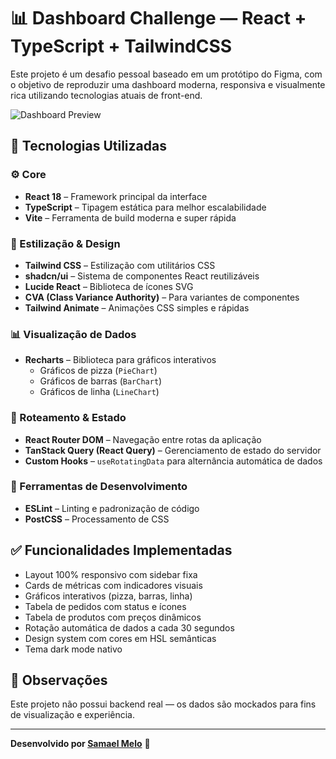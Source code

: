# 📊 Dashboard Challenge — React + TypeScript + TailwindCSS

Este projeto é um desafio pessoal baseado em um protótipo do Figma, com o objetivo de reproduzir uma dashboard moderna, responsiva e visualmente rica utilizando tecnologias atuais de front-end.

![Dashboard Preview](./Dashboard-3.png)

## 🚀 Tecnologias Utilizadas

### ⚙️ Core
- **React 18** – Framework principal da interface
- **TypeScript** – Tipagem estática para melhor escalabilidade
- **Vite** – Ferramenta de build moderna e super rápida

### 🎨 Estilização & Design
- **Tailwind CSS** – Estilização com utilitários CSS
- **shadcn/ui** – Sistema de componentes React reutilizáveis
- **Lucide React** – Biblioteca de ícones SVG
- **CVA (Class Variance Authority)** – Para variantes de componentes
- **Tailwind Animate** – Animações CSS simples e rápidas

### 📊 Visualização de Dados
- **Recharts** – Biblioteca para gráficos interativos
  - Gráficos de pizza (`PieChart`)
  - Gráficos de barras (`BarChart`)
  - Gráficos de linha (`LineChart`)

### 🔀 Roteamento & Estado
- **React Router DOM** – Navegação entre rotas da aplicação
- **TanStack Query (React Query)** – Gerenciamento de estado do servidor
- **Custom Hooks** – `useRotatingData` para alternância automática de dados

### 🧪 Ferramentas de Desenvolvimento
- **ESLint** – Linting e padronização de código
- **PostCSS** – Processamento de CSS

## ✅ Funcionalidades Implementadas

- Layout 100% responsivo com sidebar fixa
- Cards de métricas com indicadores visuais
- Gráficos interativos (pizza, barras, linha)
- Tabela de pedidos com status e ícones
- Tabela de produtos com preços dinâmicos
- Rotação automática de dados a cada 30 segundos
- Design system com cores em HSL semânticas
- Tema dark mode nativo

## 📝 Observações
Este projeto não possui backend real — os dados são mockados para fins de visualização e experiência.

---

**Desenvolvido por [Samael Melo](https://www.linkedin.com/in/samael-melo/)** 🚀
